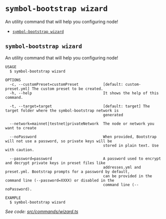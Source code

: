 `symbol-bootstrap wizard`
=========================

An utility command that will help you configuring node!

* [`symbol-bootstrap wizard`](#symbol-bootstrap-wizard)

## `symbol-bootstrap wizard`

An utility command that will help you configuring node!

```
USAGE
  $ symbol-bootstrap wizard

OPTIONS
  -c, --customPreset=customPreset           [default: custom-preset.yml] The custom preset to be created.
  -h, --help                                It shows the help of this command.

  -t, --target=target                       [default: target] The target folder where the symbol-bootstrap network is
                                            generated

  --network=mainnet|testnet|privateNetwork  The node or network you want to create

  --noPassword                              When provided, Bootstrap will not use a password, so private keys will be
                                            stored in plain text. Use with caution.

  --password=password                       A password used to encrypt and decrypt private keys in preset files like
                                            addresses.yml and preset.yml. Bootstrap prompts for a password by default,
                                            can be provided in the command line (--password=XXXX) or disabled in the
                                            command line (--noPassword).

EXAMPLE
  $ symbol-bootstrap wizard
```

_See code: [src/commands/wizard.ts](https://github.com/nemtech/symbol-bootstrap/blob/v1.0.4/src/commands/wizard.ts)_
